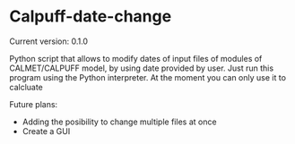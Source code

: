 # Calpuff-date-change
Current version: 0.1.0

Python script that allows to modify dates of input files of modules of CALMET/CALPUFF model, by using date provided by user. Just run this program using the Python interpreter. At the moment you can only use it to calcluate

Future plans:
- Adding the posibility to change multiple files at once
- Create a GUI
